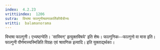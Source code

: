 ```yaml
---
index:  4.2.23
vrittiindex:  1206
sutra:  विभाषा फाल्गुनीश्रवणाकार्तिकीचैत्रीभ्यः
vritti:  balamanorama 
---
```


विभाषा फाल्गुनी। एभ्यष्ठग्वेति। `सास्मिन्' इत्युक्तविषये' इति शेषः। फाल्गुनिकः--फाल्गुनो वा मास इति। फाल्गुनी पौर्णमास्यस्मिन्निति विग्रहः एवं श्रावणिक इत्यादि। इति युक्ताद्यर्थकाः। 

